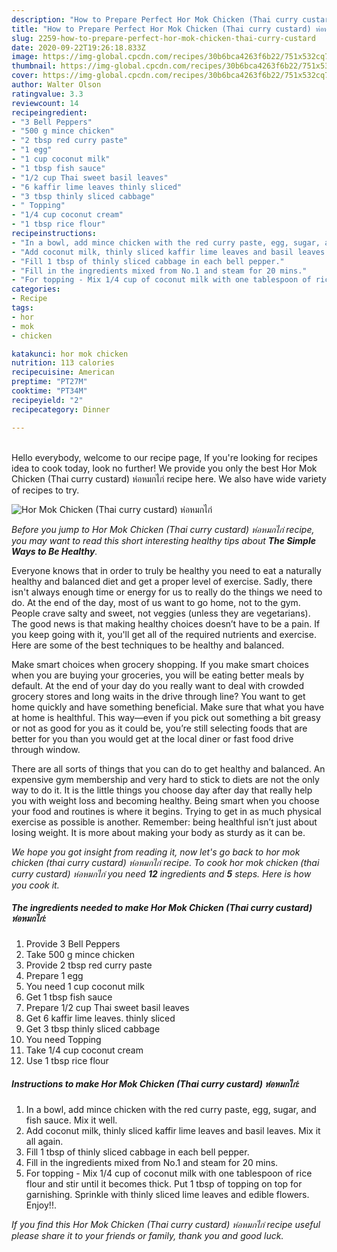 ```yaml
---
description: "How to Prepare Perfect Hor Mok Chicken (Thai curry custard) ห่อหมกไก่"
title: "How to Prepare Perfect Hor Mok Chicken (Thai curry custard) ห่อหมกไก่"
slug: 2259-how-to-prepare-perfect-hor-mok-chicken-thai-curry-custard
date: 2020-09-22T19:26:18.833Z
image: https://img-global.cpcdn.com/recipes/30b6bca4263f6b22/751x532cq70/hor-mok-chicken-thai-curry-custard-ห่อหมกไก่-recipe-main-photo.jpg
thumbnail: https://img-global.cpcdn.com/recipes/30b6bca4263f6b22/751x532cq70/hor-mok-chicken-thai-curry-custard-ห่อหมกไก่-recipe-main-photo.jpg
cover: https://img-global.cpcdn.com/recipes/30b6bca4263f6b22/751x532cq70/hor-mok-chicken-thai-curry-custard-ห่อหมกไก่-recipe-main-photo.jpg
author: Walter Olson
ratingvalue: 3.3
reviewcount: 14
recipeingredient:
- "3 Bell Peppers"
- "500 g mince chicken"
- "2 tbsp red curry paste"
- "1 egg"
- "1 cup coconut milk"
- "1 tbsp fish sauce"
- "1/2 cup Thai sweet basil leaves"
- "6 kaffir lime leaves thinly sliced"
- "3 tbsp thinly sliced cabbage"
- " Topping"
- "1/4 cup coconut cream"
- "1 tbsp rice flour"
recipeinstructions:
- "In a bowl, add mince chicken with the red curry paste, egg, sugar, and fish sauce. Mix it well."
- "Add coconut milk, thinly sliced kaffir lime leaves and basil leaves. Mix it all again."
- "Fill 1 tbsp of thinly sliced cabbage in each bell pepper."
- "Fill in the ingredients mixed from No.1 and steam for 20 mins."
- "For topping - Mix 1/4 cup of coconut milk with one tablespoon of rice flour and stir until it becomes thick. Put 1 tbsp of topping on top for garnishing. Sprinkle with thinly sliced lime leaves and edible flowers. Enjoy!!."
categories:
- Recipe
tags:
- hor
- mok
- chicken

katakunci: hor mok chicken 
nutrition: 113 calories
recipecuisine: American
preptime: "PT27M"
cooktime: "PT34M"
recipeyield: "2"
recipecategory: Dinner

---
```

<br>
Hello everybody, welcome to our recipe page, If you're looking for recipes idea to cook today, look no further! We provide you only the best Hor Mok Chicken (Thai curry custard) ห่อหมกไก่ recipe here. We also have wide variety of recipes to try.
<br>


![Hor Mok Chicken (Thai curry custard) ห่อหมกไก่](https://img-global.cpcdn.com/recipes/30b6bca4263f6b22/751x532cq70/hor-mok-chicken-thai-curry-custard-ห่อหมกไก่-recipe-main-photo.jpg)

<i>Before you jump to Hor Mok Chicken (Thai curry custard) ห่อหมกไก่ recipe, you may want to read this short interesting healthy tips about <strong>The Simple Ways to Be Healthy</strong>.</i>

Everyone knows that in order to truly be healthy you need to eat a naturally healthy and balanced diet and get a proper level of exercise. Sadly, there isn't always enough time or energy for us to really do the things we need to do. At the end of the day, most of us want to go home, not to the gym. People crave salty and sweet, not veggies (unless they are vegetarians). The good news is that making healthy choices doesn’t have to be a pain. If you keep going with it, you'll get all of the required nutrients and exercise. Here are some of the best techniques to be healthy and balanced.

Make smart choices when grocery shopping. If you make smart choices when you are buying your groceries, you will be eating better meals by default. At the end of your day do you really want to deal with crowded grocery stores and long waits in the drive through line? You want to get home quickly and have something beneficial. Make sure that what you have at home is healthful. This way—even if you pick out something a bit greasy or not as good for you as it could be, you’re still selecting foods that are better for you than you would get at the local diner or fast food drive through window.

There are all sorts of things that you can do to get healthy and balanced. An expensive gym membership and very hard to stick to diets are not the only way to do it. It is the little things you choose day after day that really help you with weight loss and becoming healthy. Being smart when you choose your food and routines is where it begins. Trying to get in as much physical exercise as possible is another. Remember: being healthful isn’t just about losing weight. It is more about making your body as sturdy as it can be. 


<i>We hope you got insight from reading it, now let's go back to hor mok chicken (thai curry custard) ห่อหมกไก่ recipe. To cook hor mok chicken (thai curry custard) ห่อหมกไก่ you need <strong>12</strong> ingredients and <strong>5</strong> steps. Here is how you cook it.
</i>

##### The ingredients needed to make Hor Mok Chicken (Thai curry custard) ห่อหมกไก่:

1. Provide 3 Bell Peppers
1. Take 500 g mince chicken
1. Provide 2 tbsp red curry paste
1. Prepare 1 egg
1. You need 1 cup coconut milk
1. Get 1 tbsp fish sauce
1. Prepare 1/2 cup Thai sweet basil leaves
1. Get 6 kaffir lime leaves. thinly sliced
1. Get 3 tbsp thinly sliced cabbage
1. You need  Topping
1. Take 1/4 cup coconut cream
1. Use 1 tbsp rice flour


##### Instructions to make Hor Mok Chicken (Thai curry custard) ห่อหมกไก่:

1. In a bowl, add mince chicken with the red curry paste, egg, sugar, and fish sauce. Mix it well.
1. Add coconut milk, thinly sliced kaffir lime leaves and basil leaves. Mix it all again.
1. Fill 1 tbsp of thinly sliced cabbage in each bell pepper.
1. Fill in the ingredients mixed from No.1 and steam for 20 mins.
1. For topping - Mix 1/4 cup of coconut milk with one tablespoon of rice flour and stir until it becomes thick. Put 1 tbsp of topping on top for garnishing. Sprinkle with thinly sliced lime leaves and edible flowers. Enjoy!!.


<i>If you find this Hor Mok Chicken (Thai curry custard) ห่อหมกไก่ recipe useful please share it to your friends or family, thank you and good luck.</i>
